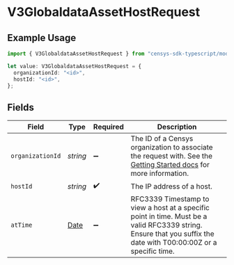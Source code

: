 # V3GlobaldataAssetHostRequest

## Example Usage

```typescript
import { V3GlobaldataAssetHostRequest } from "censys-sdk-typescript/models/operations";

let value: V3GlobaldataAssetHostRequest = {
  organizationId: "<id>",
  hostId: "<id>",
};
```

## Fields

| Field                                                                                                                                                                                        | Type                                                                                                                                                                                         | Required                                                                                                                                                                                     | Description                                                                                                                                                                                  |
| -------------------------------------------------------------------------------------------------------------------------------------------------------------------------------------------- | -------------------------------------------------------------------------------------------------------------------------------------------------------------------------------------------- | -------------------------------------------------------------------------------------------------------------------------------------------------------------------------------------------- | -------------------------------------------------------------------------------------------------------------------------------------------------------------------------------------------- |
| `organizationId`                                                                                                                                                                             | *string*                                                                                                                                                                                     | :heavy_minus_sign:                                                                                                                                                                           | The ID of a Censys organization to associate the request with. See the [Getting Started docs](https://docs.censys.com/reference/get-started#/set-your-organization-id) for more information. |
| `hostId`                                                                                                                                                                                     | *string*                                                                                                                                                                                     | :heavy_check_mark:                                                                                                                                                                           | The IP address of a host.                                                                                                                                                                    |
| `atTime`                                                                                                                                                                                     | [Date](https://developer.mozilla.org/en-US/docs/Web/JavaScript/Reference/Global_Objects/Date)                                                                                                | :heavy_minus_sign:                                                                                                                                                                           | RFC3339 Timestamp to view a host at a specific point in time. Must be a valid RFC3339 string. Ensure that you suffix the date with T00:00:00Z or a specific time.                            |